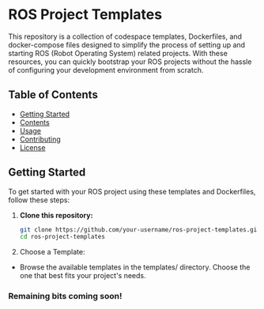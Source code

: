 # ROS Project Templates

This repository is a collection of codespace templates, Dockerfiles, and docker-compose files designed to simplify the process of setting up and starting ROS (Robot Operating System) related projects. With these resources, you can quickly bootstrap your ROS projects without the hassle of configuring your development environment from scratch.

## Table of Contents
- [Getting Started](#getting-started)
- [Contents](#contents)
- [Usage](#usage)
- [Contributing](#contributing)
- [License](#license)

## Getting Started

To get started with your ROS project using these templates and Dockerfiles, follow these steps:

1. **Clone this repository:** 
   ```bash
   git clone https://github.com/your-username/ros-project-templates.git
   cd ros-project-templates
   ````
2. Choose a Template:
- Browse the available templates in the templates/ directory. Choose the one that best fits your project's needs.

### Remaining bits coming soon!
